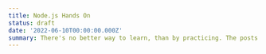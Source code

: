```yaml
---
title: Node.js Hands On
status: draft
date: '2022-06-10T00:00:00.000Z'
summary: There's no better way to learn, than by practicing. The posts linked in this article are going to be a hands on approach to learning about Node.JS from installation to the fundamentals for creating applications
---
```


